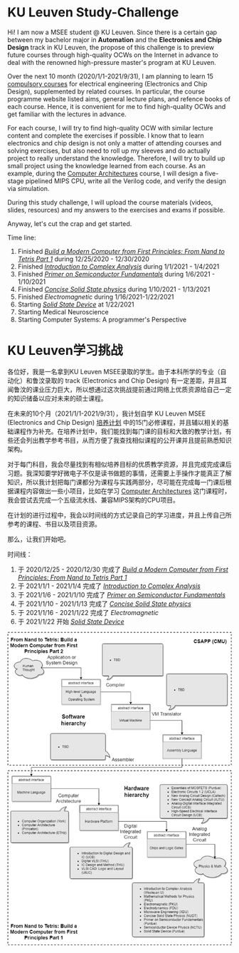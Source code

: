 # KU Leuven Study-Challenge

Hi! I am now a MSEE student @ KU Leuven. Since there is a certain gap between my bachelor major in **Automation** and the **Electronics and Chip Design** track in KU Leuven, the propose of this challenge is to preview future courses through high-quality OCWs on the Internet in advance to deal with the renowned high-pressure master's program at KU Leuven.

Over the next 10 month (2020/1/1-2021/9/31), I am planning to learn 15 [compulsory courses](https://onderwijsaanbod.kuleuven.be/2020/opleidingen/e/SC_55032326.htm) for electrical engineering (Electronics and Chip Design), supplemented by related courses. In particular, the course programme website listed aims, general lecture plans, and refence books of each course. Hence, it is convenient for me to find high-quality OCWs and get familiar with the lectures in advance.

For each course, I will try to find high-quality OCW with similar lecture content and complete the exercises if possible. I know that to learn electronics and chip design is not only a matter of attending courses and solving exercises, but also need to roll up my sleeves and do actually project to really understand the knowledge. Therefore, I will try to build up small project using the knowledge learned from each course. As an example, during the [Computer Architectures](https://onderwijsaanbod.kuleuven.be/2020/syllabi/e/H05D3AE.htm#activetab=doelstellingen_idp127936) course, I will design a five-stage pipelined MIPS CPU, write all the Verilog code, and verify the design via simulation. 

During this study challenge, I will upload the course materials (videos, slides, resources) and my answers to the exercises and exams if possible. 

Anyway, let's cut the crap and get started.



Time line: 

1. Finished *[Build a Modern Computer from First Principles: From Nand to Tetris Part 1](https://github.com/Fanchen-Kong/Study-Challenge/tree/main/(Supplement)%20Build%20a%20Modern%20Computer%20from%20First%20Principles)* during 12/25/2020 - 12/30/2020
2. Finished *[Introduction to Complex Analysis](https://github.com/Fanchen-Kong/Study-Challenge/tree/main/(Supplement)%20Mathematical%20Methods%20for%20Physics)* during 1/1/2021 - 1/4/2021
3. Finished *[Primer on Semiconductor Fundamentals](https://github.com/Fanchen-Kong/Study-Challenge/tree/main/(Supplement)%20Semiconductor%20Physics)* during 1/6/2021 - 1/10/2021
4. Finished [*Concise Solid State physics*](https://github.com/Fanchen-Kong/Study-Challenge/tree/main/(Supplement)%20Semiconductor%20Physics) during 1/10/2021 - 1/13/2021
5. Finished *Electromagnetic* during 1/16/2021-1/22/2021
6. Starting [*Solid State Device*](https://github.com/Fanchen-Kong/Study-Challenge/tree/main/(Supplement)%20Semiconductor%20Physics) at 1/22/2021
7. Starting Medical Neuroscience
8. Starting Computer Systems: A programmer's Perspective


# KU Leuven学习挑战

各位好，我是一名拿到KU Leuven MSEE录取的学生。由于本科所学的专业（自动化）和鲁汶录取的 track (Electronics and Chip Design) 有一定差距，并且耳闻鲁汶的课业压力巨大，所以想通过这次挑战提前通过网络上优质资源给自己一定的知识储备以应对未来的硕士课程。

在未来的10个月（2021/1/1-2021/9/31），我计划自学 KU Leuven MSEE (Electronics and Chip Design) [培养计划](https://onderwijsaanbod.kuleuven.be/2020/opleidingen/e/SC_55032326.htm) 中的15门必修课程，并且辅以相关的基础课程作为补充。在培养计划中，我们能找到每门课的目标和大致的教学计划，有些还会列出教学参考书目，从而方便了我查找相似课程的公开课并且提前熟悉知识架构。

对于每门科目，我会尽量找到有相似培养目标的优质教学资源，并且完成完成课后习题。我深知要学好微电子不仅是读书做题的事情，还需要上手操作才能真正了解知识，所以我计划把每门课都分为课程与实践两部分，尽可能在完成每一门课后根据课程内容做出一些小项目，比如在学习 [Computer Architectures](https://onderwijsaanbod.kuleuven.be/2020/syllabi/e/H05D3AE.htm#activetab=doelstellingen_idp127936) 这门课程时，我会尝试去完成一个五级流水线、兼容MIPS架构的CPU项目。

在计划的进行过程中，我会以时间线的方式记录自己的学习进度，并且上传自己所参考的课程、书目以及项目资源。

那么，让我们开始吧。



时间线：

1. 于 2020/12/25 - 2020/12/30 完成了 *[Build a Modern Computer from First Principles: From Nand to Tetris Part 1](https://github.com/Fanchen-Kong/Study-Challenge/tree/main/(Supplement)%20Build%20a%20Modern%20Computer%20from%20First%20Principles)*
2. 于 2021/1/1 - 2021/1/4 完成了 *[Introduction to Complex Analysis](https://github.com/Fanchen-Kong/Study-Challenge/tree/main/(Supplement)%20Mathematical%20Methods%20for%20Physics)*
3. 于 2021/1/6 - 2021/1/10 完成了 *[Primer on Semiconductor Fundamentals](https://github.com/Fanchen-Kong/Study-Challenge/tree/main/(Supplement)%20Semiconductor%20Physics)* 
4. 于 2021/1/10 -  2021/1/13 完成了 [*Concise Solid State physics*](https://github.com/Fanchen-Kong/Study-Challenge/tree/main/(Supplement)%20Semiconductor%20Physics)
5. 于 2021/1/16 - 2021/1/22 完成了 *Electromagnetic*
6. 于 2021/1/22 开始 [*Solid State Device*](https://github.com/Fanchen-Kong/Study-Challenge/tree/main/(Supplement)%20Semiconductor%20Physics) 

![Programe Overview](https://github.com/Fanchen-Kong/Study-Challenge/blob/main/programe%20overview.png?raw=true)

